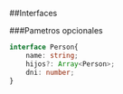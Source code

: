 ##Interfaces


###Pametros opcionales
```typescript
interface Person{
    name: string;
    hijos?: Array<Person>;
    dni: number;
}
```